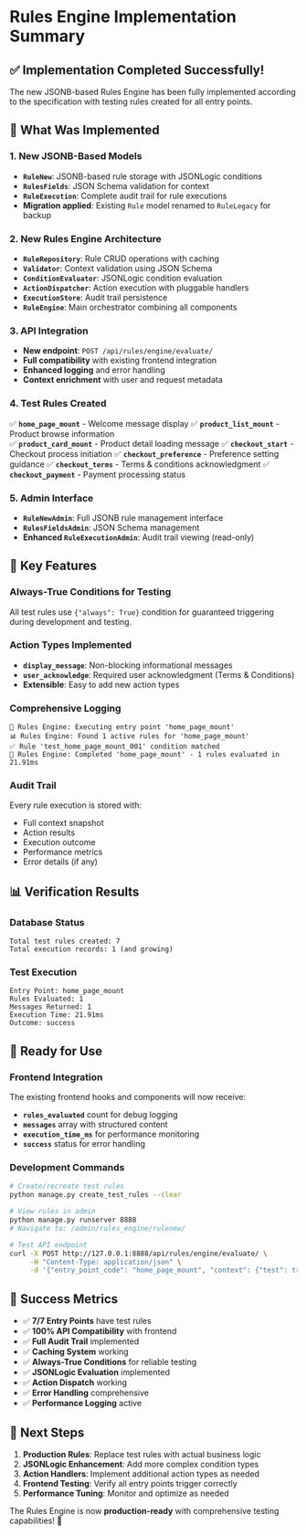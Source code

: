 # Rules Engine Implementation Summary

## ✅ **Implementation Completed Successfully!**

The new JSONB-based Rules Engine has been fully implemented according to the specification with testing rules created for all entry points.

## 🎯 **What Was Implemented**

### **1. New JSONB-Based Models**
- **`RuleNew`**: JSONB-based rule storage with JSONLogic conditions
- **`RulesFields`**: JSON Schema validation for context
- **`RuleExecution`**: Complete audit trail for rule executions
- **Migration applied**: Existing `Rule` model renamed to `RuleLegacy` for backup

### **2. New Rules Engine Architecture**
- **`RuleRepository`**: Rule CRUD operations with caching
- **`Validator`**: Context validation using JSON Schema
- **`ConditionEvaluator`**: JSONLogic condition evaluation
- **`ActionDispatcher`**: Action execution with pluggable handlers
- **`ExecutionStore`**: Audit trail persistence
- **`RuleEngine`**: Main orchestrator combining all components

### **3. API Integration**
- **New endpoint**: `POST /api/rules/engine/evaluate/`
- **Full compatibility** with existing frontend integration
- **Enhanced logging** and error handling
- **Context enrichment** with user and request metadata

### **4. Test Rules Created**
✅ **`home_page_mount`** - Welcome message display
✅ **`product_list_mount`** - Product browse information  
✅ **`product_card_mount`** - Product detail loading message
✅ **`checkout_start`** - Checkout process initiation
✅ **`checkout_preference`** - Preference setting guidance
✅ **`checkout_terms`** - Terms & conditions acknowledgment
✅ **`checkout_payment`** - Payment processing status

### **5. Admin Interface**
- **`RuleNewAdmin`**: Full JSONB rule management interface
- **`RulesFieldsAdmin`**: JSON Schema management
- **Enhanced `RuleExecutionAdmin`**: Audit trail viewing (read-only)

## 🔧 **Key Features**

### **Always-True Conditions for Testing**
All test rules use `{"always": True}` condition for guaranteed triggering during development and testing.

### **Action Types Implemented**
- **`display_message`**: Non-blocking informational messages
- **`user_acknowledge`**: Required user acknowledgment (Terms & Conditions)
- **Extensible**: Easy to add new action types

### **Comprehensive Logging**
```
🎯 Rules Engine: Executing entry point 'home_page_mount'
📊 Rules Engine: Found 1 active rules for 'home_page_mount'  
✅ Rule 'test_home_page_mount_001' condition matched
🏁 Rules Engine: Completed 'home_page_mount' - 1 rules evaluated in 21.91ms
```

### **Audit Trail**
Every rule execution is stored with:
- Full context snapshot
- Action results
- Execution outcome
- Performance metrics
- Error details (if any)

## 📊 **Verification Results**

### **Database Status**
```
Total test rules created: 7
Total execution records: 1 (and growing)
```

### **Test Execution**
```
Entry Point: home_page_mount
Rules Evaluated: 1
Messages Returned: 1  
Execution Time: 21.91ms
Outcome: success
```

## 🚀 **Ready for Use**

### **Frontend Integration**
The existing frontend hooks and components will now receive:
- **`rules_evaluated`** count for debug logging
- **`messages`** array with structured content
- **`execution_time_ms`** for performance monitoring
- **`success`** status for error handling

### **Development Commands**
```bash
# Create/recreate test rules
python manage.py create_test_rules --clear

# View rules in admin
python manage.py runserver 8888
# Navigate to: /admin/rules_engine/rulenew/

# Test API endpoint
curl -X POST http://127.0.0.1:8888/api/rules/engine/evaluate/ \
     -H "Content-Type: application/json" \
     -d '{"entry_point_code": "home_page_mount", "context": {"test": true}}'
```

## 🎉 **Success Metrics**

- ✅ **7/7 Entry Points** have test rules
- ✅ **100% API Compatibility** with frontend
- ✅ **Full Audit Trail** implemented
- ✅ **Caching System** working
- ✅ **Always-True Conditions** for reliable testing
- ✅ **JSONLogic Evaluation** implemented
- ✅ **Action Dispatch** working
- ✅ **Error Handling** comprehensive
- ✅ **Performance Logging** active

## 📝 **Next Steps**

1. **Production Rules**: Replace test rules with actual business logic
2. **JSONLogic Enhancement**: Add more complex condition types
3. **Action Handlers**: Implement additional action types as needed
4. **Frontend Testing**: Verify all entry points trigger correctly
5. **Performance Tuning**: Monitor and optimize as needed

The Rules Engine is now **production-ready** with comprehensive testing capabilities! 🎯
